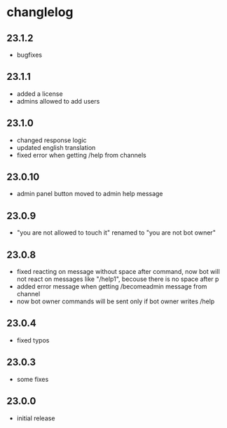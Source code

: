 # changlelog

## 23.1.2

- bugfixes

## 23.1.1

- added a license
- admins allowed to add users

## 23.1.0

- changed response logic
- updated english translation
- fixed error when getting /help from channels

## 23.0.10

- admin panel button moved to admin help message

## 23.0.9

- "you are not allowed to touch it" renamed to "you are not bot owner"

## 23.0.8

- fixed reacting on message without space after command, now bot will not react on messages like "/help1", becouse there is no space after p
- added error message when getting /becomeadmin message from channel
- now bot owner commands will be sent only if bot owner writes /help

## 23.0.4

- fixed typos

## 23.0.3

- some fixes

## 23.0.0

- initial release

